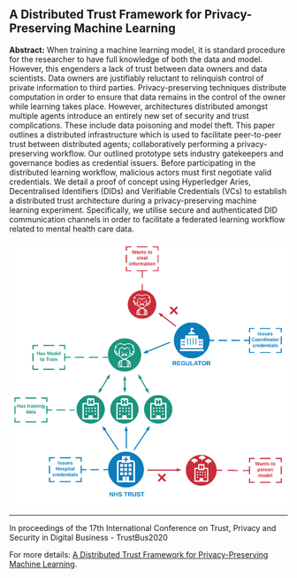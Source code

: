 ## A Distributed Trust Framework for Privacy-Preserving Machine Learning

**Abstract:** When training a machine learning model, it is standard procedure for the researcher to have full knowledge of both the data and model. However, this engenders a lack of trust between data owners and data scientists. Data owners are justifiably reluctant to relinquish control of private information to third parties. Privacy-preserving techniques distribute computation in order to ensure that data remains in the control of the owner while learning takes place. However, architectures distributed amongst multiple agents introduce an entirely new set of security and trust complications. These include data poisoning and model theft. This paper outlines a distributed infrastructure which is used to facilitate peer-to-peer trust between distributed agents; collaboratively performing a privacy-preserving workflow. Our outlined prototype sets industry gatekeepers and governance bodies as credential issuers. Before participating in the distributed learning workflow, malicious actors must first negotiate valid credentials. We detail a proof of concept using Hyperledger Aries, Decentralised Identifiers (DIDs) and Verifiable Credentials (VCs) to establish a distributed trust architecture during a privacy-preserving machine learning experiment. Specifically, we utilise secure and authenticated DID communication channels in order to facilitate a federated learning workflow related to mental health care data.


<picture>
    <source type="images/webp" srcset="/images/Distributed_PPML.webp" />
    <source type="images/png" srcset="/images/Distributed_PPML.png" />
    <img class="z-depth-1" src="/images/Distributed_PPML.png" alt="A Distributed Trust Framework for Privacy-Preserving Machine Learning">
</picture>

<br>

---


In proceedings of the 17th International Conference on Trust, Privacy and Security in Digital Business - TrustBus2020

For more details: [A Distributed Trust Framework for Privacy-Preserving Machine Learning](https://arxiv.org/abs/2006.02456).
